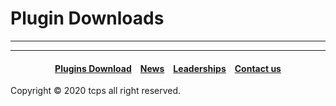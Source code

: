 <style>
h1 {text-align: center;}
h4 {text-align: center;}
h3 {text-align: center;}
p {text-align: center;}
</style>
<style type="text/css">
  #left{
        text-align:left;
  }
  #right{
        text-align:right;
  }
</style>

<h1><div id="left">Plugin Downloads</div></h1>
<hr>
<hr>
<h4><a href="/plugins/download">Plugins Download</a>&emsp;<a href="/news">News</a>&emsp;<a href="/leaderships">Leaderships</a>&emsp;<a href="/contact">Contact us</a></h4>
Copyright © 2020 tcps all right reserved.
